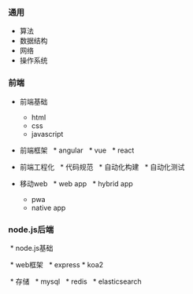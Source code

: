 ### 通用
 * 算法
 * 数据结构
 * 网络
 * 操作系统

### 前端
 * 前端基础
   * html
   * css
   * javascript
  
 * 前端框架
   * angular
   * vue
   * react
  
 * 前端工程化
   * 代码规范
   * 自动化构建
   * 自动化测试
  
 * 移动web
   * web app
   * hybrid app
   * pwa
   * native app
  
### node.js后端 
  * node.js基础
   
  * web框架
    * express
    * koa2
   
  * 存储
    * mysql
    * redis
    * elasticsearch
 
